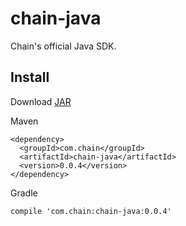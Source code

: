 # chain-java

Chain's official Java SDK.

## Install

Download [JAR](http://search.maven.org/remotecontent?filepath=com/chain/chain-java/0.0.4/chain-java-0.0.4.jar)

Maven

```
<dependency>
  <groupId>com.chain</groupId>
  <artifactId>chain-java</artifactId>
  <version>0.0.4</version>
</dependency>
```

Gradle

```
compile 'com.chain:chain-java:0.0.4'
```
